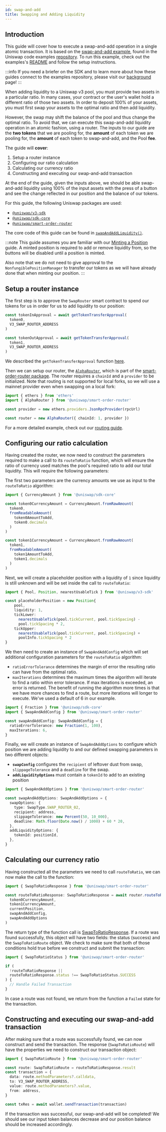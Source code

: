 ```yaml
---
id: swap-and-add
title: Swapping and Adding Liquidity
---
```


## Introduction

This guide will cover how to execute a swap-and-add operation in a single atomic transaction. It is based on the [swap-and-add example](https://github.com/Uniswap/examples/tree/main/v3-sdk/swap-and-add-liquidity), found in the Uniswap code examples [repository](https://github.com/Uniswap/examples). To run this example, check out the examples's [README](https://github.com/Uniswap/examples/tree/main/v3-sdk/swap-and-add-liquidity) and follow the setup instructions.

:::info
If you need a briefer on the SDK and to learn more about how these guides connect to the examples repository, please visit our [background](../01-background.md) page!
:::

When adding liquidity to a Uniswap v3 pool, you must provide two assets in a particular ratio. In many cases, your contract or the user's wallet hold a different ratio of those two assets. In order to deposit 100% of your assets, you must first swap your assets to the optimal ratio and then add liquidity.

However, the swap may shift the balance of the pool and thus change the optimal ratio. To avoid that, we can execute this swap-and-add liquidity operation in an atomic fashion, using a router. The inputs to our guide are the **two tokens** that we are pooling for, the **amount** of each token we are pooling for, the **amount** of each token to swap-and-add, and the Pool **fee**.

The guide will **cover**:

1. Setup a router instance
2. Configuring our ratio calculation
3. Calculating our currency ratio
4. Constructing and executing our swap-and-add transaction

At the end of the guide, given the inputs above, we should be able swap-and-add liquidity using 100% of the input assets with the press of a button and see the change reflected in our position and the balance of our tokens.

For this guide, the following Uniswap packages are used:

- [`@uniswap/v3-sdk`](https://www.npmjs.com/package/@uniswap/v3-sdk)
- [`@uniswap/sdk-core`](https://www.npmjs.com/package/@uniswap/sdk-core)
- [`@uniswap/smart-order-router`](https://www.npmjs.com/package/@uniswap/smart-order-router)

The core code of this guide can be found in [`swapAndAddLiquidity()`](https://github.com/Uniswap/examples/blob/main/v3-sdk/swap-and-add-liquidity/src/libs/liquidity.ts#L48).

:::note
This guide assumes you are familiar with our [Minting a Position](./01-minting-position.md) guide. A minted position is required to add or remove liquidity from, so the buttons will be disabled until a position is minted.

Also note that we do not need to give approval to the `NonfungiblePositionManager` to transfer our tokens as we will have already done that when minting our position.
:::

## Setup a router instance

The first step is to approve the `SwapRouter` smart contract to spend our tokens for us in order for us to add liquidity to our position:

```typescript
const tokenInApproval = await getTokenTransferApproval(
  token0,
  V3_SWAP_ROUTER_ADDRESS
)

const tokenOutApproval = await getTokenTransferApproval(
  token1,
  V3_SWAP_ROUTER_ADDRESS
)
```

We described the `getTokenTransferApproval` function [here](./02-minting-position.md#giving-approval-to-transfer-our-tokens).

Then we can setup our router, the [`AlphaRouter`](https://github.com/Uniswap/smart-order-router/blob/97c1bb7cb64b22ebf3509acda8de60c0445cf250/src/routers/alpha-router/alpha-router.ts#L333), which is part of the [smart-order-router package](https://www.npmjs.com/package/@uniswap/smart-order-router). The router requires a `chainId` and a `provider` to be initialized. Note that routing is not supported for local forks, so we will use a mainnet provider even when swapping on a local fork:

```typescript
import { ethers } from 'ethers'
import { AlphaRouter } from '@uniswap/smart-order-router'

const provider = new ethers.providers.JsonRpcProvider(rpcUrl)

const router = new AlphaRouter({ chainId: 1, provider })
```

For a more detailed example, check out our [routing guide](../trading/03-routing.md).

## Configuring our ratio calculation

Having created the router, we now need to construct the parameters required to make a call to its `routeToRatio` function, which will ensure the ratio of currency used matches the pool's required ratio to add our total liquidity. This will require the following parameters:

The first two parameters are the currency amounts we use as input to the `routeToRatio` algorithm:

```typescript
import { CurrencyAmount } from '@uniswap/sdk-core'

const token0CurrencyAmount = CurrencyAmount.fromRawAmount(
  token0,
  fromReadableAmount(
    token0AmountToAdd,
    token0.decimals
  )
)

const token1CurrencyAmount = CurrencyAmount.fromRawAmount(
  token1,
  fromReadableAmount(
    token1AmountToAdd,
    token1.decimals
  )
)
```

Next, we will create a placeholder position with a liquidity of `1` since liquidity is still unknown and will be set inside the call to `routeToRatio`:

```typescript
import { Pool, Position, nearestUsableTick } from '@uniswap/v3-sdk'

const placeholderPosition = new Position{
    pool,
    liquidity: 1,
    tickLower:
      nearestUsableTick(pool.tickCurrent, pool.tickSpacing) -
      pool.tickSpacing * 2,
    tickUpper:
      nearestUsableTick(pool.tickCurrent, pool.tickSpacing) +
      poolInfo.tickSpacing * 2
}
```

We then need to create an instance of `SwapAndAddConfig` which will set additional configuration parameters for the `routeToRatio` algorithm:

- `ratioErrorTolerance` determines the margin of error the resulting ratio can have from the optimal ratio.
- `maxIterations` determines the maximum times the algorithm will iterate to find a ratio within error tolerance. If max iterations is exceeded, an error is returned. The benefit of running the algorithm more times is that we have more chances to find a route, but more iterations will longer to execute. We've used a default of 6 in our example.

```typescript
import { Fraction } from '@uniswap/sdk-core'
import { SwapAndAddConfig } from '@uniswap/smart-order-router'

const swapAndAddConfig: SwapAndAddConfig = {
  ratioErrorTolerance: new Fraction(1, 100),
  maxIterations: 6,
}
```

Finally, we will create an instance of `SwapAndAddOptions` to configure which position we are adding liquidity to and our defined swapping parameters in two different objects:

- **`swapConfig`** configures the `recipient` of leftover dust from swap, `slippageTolerance` and a `deadline` for the swap.
- **`addLiquidityOptions`** must contain a `tokenId` to add to an existing position

```typescript
import { SwapAndAddOptions } from '@uniswap/smart-order-router'

const swapAndAddOptions: SwapAndAddOptions = {
  swapOptions: {
    type: SwapType.SWAP_ROUTER_02,
    recipient: address,
    slippageTolerance: new Percent(50, 10_000),
    deadline: Math.floor(Date.now() / 1000) + 60 * 20,
  },
  addLiquidityOptions: {
    tokenId: positionId,
  },
}
```

## Calculating our currency ratio

Having constructed all the parameters we need to call `routeToRatio`, we can now make the call to the function:

```typescript
import { SwapToRatioResponse } from '@uniswap/smart-order-router'

const routeToRatioResponse: SwapToRatioResponse = await router.routeToRatio(
  token0CurrencyAmount,
  token1CurrencyAmount,
  currentPosition,
  swapAndAddConfig,
  swapAndAddOptions
)
```

The return type of the function call is [SwapToRatioResponse](https://github.com/Uniswap/smart-order-router/blob/97c1bb7cb64b22ebf3509acda8de60c0445cf250/src/routers/router.ts#L121). If a route was found successfully, this object will have two fields: the status (success) and the `SwapToRatioRoute` object. We check to make sure that both of those conditions hold true before we construct and submit the transaction:

```typescript
import { SwapToRatioStatus } from '@uniswap/smart-order-router'

if (
  !routeToRatioResponse ||
  routeToRatioResponse.status !== SwapToRatioStatus.SUCCESS
) {
  // Handle Failed Transaction
}
```

In case a route was not found, we return from the function a `Failed` state for the transaction.

## Constructing and executing our swap-and-add transaction

After making sure that a route was successfully found, we can now construct and send the transaction. The response (`SwapToRatioRoute`) will have the properties we need to construct our transaction object:

```typescript
import { SwapToRatioRoute } from '@uniswap/smart-order-router'

const route: SwapToRatioRoute = routeToRatioResponse.result
const transaction = {
  data: route.methodParameters?.calldata,
  to: V3_SWAP_ROUTER_ADDRESS,
  value: route.methodParameters?.value,
  from: address,
}

const txRes = await wallet.sendTransaction(transaction)
```

If the transaction was successful, our swap-and-add will be completed! We should see our input token balances decrease and our position balance should be increased accordingly.

